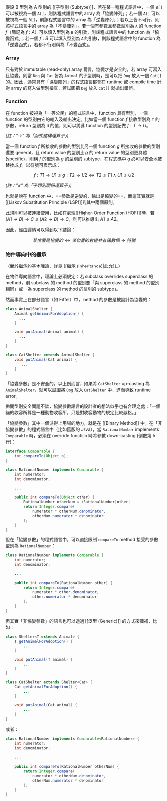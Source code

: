 假設 B 型別為 A 型別的 [[子型別 (Subtype)]]，若在某一種程式語言中，一個 `B[]` 可以被視為一個 `A[]`，則該程式語言中的 array 為「協變陣列」；若一個 `A[]` 可以被視為一個 `B[]`，則該程式語言中的 array 為「逆變陣列」；若以上皆不可行，則該程式語言中的 array 為「不變陣列」。若一個有參數且參數型別為 `A` 的 function $f$（簡記為 $f:A$）可以填入型別為 `B` 的引數，則該程式語言中的 function 為「協變函式」；若一個 $f:B$ 可以填入型別為 `A` 的引數，則該程式語言中的 function 為「逆變函式」，若都不行則稱為「不變函式」。

### Array

只有對於 immutable (read-only) array 而言，協變才是安全的，若 array 可寫入且協變，則當 `Dog` 與 `Cat` 皆為 `Animal` 的子型別時，是可以把 `Dog` 放入一個 `Cat[]` 的。因此，通常具有「協變陣列」的程式語言都會在 runtime 或 compile time 針對 array 的寫入做型別檢查，若試圖把 `Dog` 放入 `Cat[]` 就拋出錯誤。

### Function

在 function 被視為「一等公民」的程式語言中，function 具有型別，一個 function 的型別由它的輸入及輸出決定。比如當一個 function $f$ 接收型別為 `T` 的參數，return 型別為 `U` 的值，則可以將此 function 的型別記做 $f:T \to U$。

 *(註："$\to$" 為「函式建構運算子」)*

當一個 function $f$ 所接收的參數的型別比另一個 function $g$ 所接收的參數的型別還要 general，且 return value 的型別比 $g$ 的 return value 的型別更具體 (specific)，則稱 $f$ 的型別為 $g$ 的型別的 subtype，在程式碼中 $g$ 必可以安全地被替換成 $f$。以符號可表示成：

$$f:T1 \to U1 \leq g:T2 \to U2 \iff T2 \leq T1 \wedge U1 \leq U2$$

*(註："$\leq$" 為「子類別關係運算子」)*

也就是說在 function 中，==參數是逆變的，輸出是協變的==，而這其實就是[[Liskov Substitution Principle (LSP)]]的其中兩個原則。

此規則可以被連續使用，比如在處理[[Higher-Order Function (HOF)]]時，若 $(A1 \to B) \to C \leq (A2 \to B) \to C$，則可以推導出 $A1 \leq A2$。

因此，經由歸納可以得到以下結論：

$$某位置是協變的 \iff 某位置的右邊共有偶數個 \to 符號$$

### 物件導向中的繼承

（關於繼承的基本理論，詳見 [[繼承 (Inheritance)|此文]]。）

在物件導向語言中，理論上必須規定：若 subclass overrides superclass 的 method，則 subclass 的 method 的型別要「與 superclass 的 method 的型別相同」或「為 superclass 的 method 的型別的 subtype」。

然而事實上在部分語言（如 Eiffel）中，method 的參數是被設計為協變的：

``` Java
class AnimalShelter {
    Animal getAnimalForAdoption() {
      ...
    }

    void putAnimal(Animal animal) {
      ...
    }
}

class CatShelter extends AnimalShelter {
	void putAnimal(Cat animal) {
	   ...
	}
}
```

「協變參數」是不安全的，以上例而言，如果將 `CatShelter` up-casting 為 `AnimalShelter`，就可以試圖將 `Dog` 放入 `CatShelter` 中，進而導致 runtime error。

拋開型別安全問題不談，協變參數語言的設計者的想法似乎也有合理之處：「一個貓的收容所算是一種動物收容所，只是對收容動物的規定比較嚴格。」

「協變參數」其中一個派得上用場的地方，就是在 [[Binary Method]] 中。在「非協變參數」的程式語言中（比如舊版的 Java），當 `RationalNumber` implements `Comparable` 時，必須在 override function 時將參數 down-casting (倒數第 5 行)：

```Java
interface Comparable {
    int compareTo(Object o);
}

class RationalNumber implements Comparable {
    int numerator;
    int denominator;

    ...
    
    public int compareTo(Object other) {
        RationalNumber otherNum = (RationalNumber)other;
        return Integer.compare(
	        numerator * otherNum.denominator,
	        otherNum.numerator * denominator
	    );
    }
}
```

但在「協變參數」的程式語言中，可以直接限制 `compareTo` method 接受的參數型別為 `RationalNumber`：

```Java
class RationalNumber implements Comparable {
    int numerator;
    int denominator;

    ...
    
    public int compareTo(RationalNumber other) {
        return Integer.compare(
	        numerator * other.denominator,
	        other.numerator * denominator
	    );
    }
}
```

但其實「非協變參數」的語言也可以透過 [[泛型 (Generic)]] 的方式來彌補，比如：

```Java
class Shelter<T extends Animal> {
    T getAnimalForAdoption() {
        ...
    }

    void putAnimal(T animal) {
        ...
    }
}

class CatShelter extends Shelter<Cat> {
    Cat getAnimalForAdoption() {
        ...
    }

    void putAnimal(Cat animal) {
        ...
    }
}
```

或者：

```Java
class RationalNumber implements Comparable<RationalNumber> {
    int numerator;
    int denominator;
  
    ...
     
    public int compareTo(RationalNumber otherNum) {
        return Integer.compare(
	        numerator * otherNum.denominator,
	        otherNum.numerator * denominator
	    );
    }
}
```